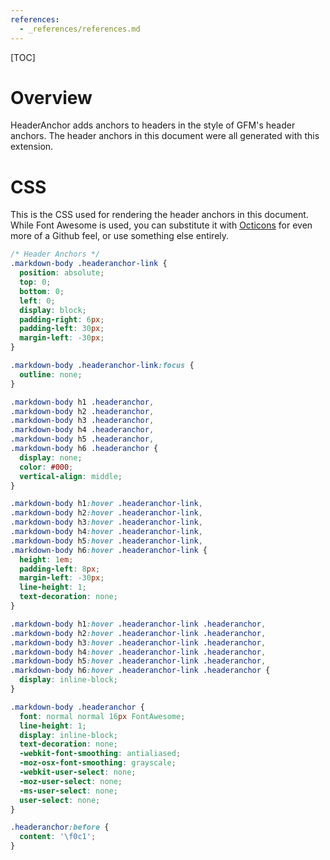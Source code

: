 ```yaml
---
references:
  - _references/references.md
---
```

[TOC]
# Overview
HeaderAnchor adds anchors to headers in the style of GFM's header anchors. The header anchors in this document were all generated with this extension.

# CSS
This is the CSS used for rendering the header anchors in this document. While Font Awesome is used, you can substitute it with [Octicons](https://octicons.github.com/) for even more of a Github feel, or use something else entirely.

```css
/* Header Anchors */
.markdown-body .headeranchor-link {
  position: absolute;
  top: 0;
  bottom: 0;
  left: 0;
  display: block;
  padding-right: 6px;
  padding-left: 30px;
  margin-left: -30px;
}

.markdown-body .headeranchor-link:focus {
  outline: none;
}

.markdown-body h1 .headeranchor,
.markdown-body h2 .headeranchor,
.markdown-body h3 .headeranchor,
.markdown-body h4 .headeranchor,
.markdown-body h5 .headeranchor,
.markdown-body h6 .headeranchor {
  display: none;
  color: #000;
  vertical-align: middle;
}

.markdown-body h1:hover .headeranchor-link,
.markdown-body h2:hover .headeranchor-link,
.markdown-body h3:hover .headeranchor-link,
.markdown-body h4:hover .headeranchor-link,
.markdown-body h5:hover .headeranchor-link,
.markdown-body h6:hover .headeranchor-link {
  height: 1em;
  padding-left: 8px;
  margin-left: -30px;
  line-height: 1;
  text-decoration: none;
}

.markdown-body h1:hover .headeranchor-link .headeranchor,
.markdown-body h2:hover .headeranchor-link .headeranchor,
.markdown-body h3:hover .headeranchor-link .headeranchor,
.markdown-body h4:hover .headeranchor-link .headeranchor,
.markdown-body h5:hover .headeranchor-link .headeranchor,
.markdown-body h6:hover .headeranchor-link .headeranchor {
  display: inline-block;
}

.markdown-body .headeranchor {
  font: normal normal 16px FontAwesome;
  line-height: 1;
  display: inline-block;
  text-decoration: none;
  -webkit-font-smoothing: antialiased;
  -moz-osx-font-smoothing: grayscale;
  -webkit-user-select: none;
  -moz-user-select: none;
  -ms-user-select: none;
  user-select: none;
}

.headeranchor:before {
  content: '\f0c1';
}
```
